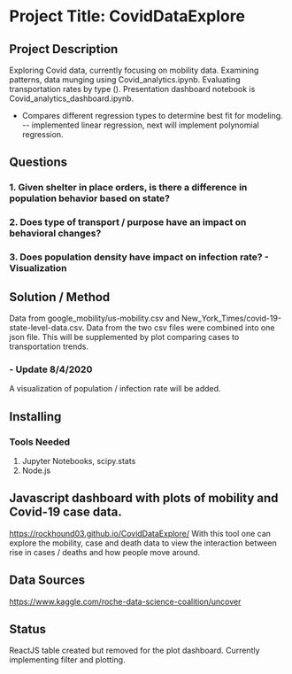 # Project Title: CovidDataExplore

## Project Description
Exploring Covid data, currently focusing on mobility data.  Examining patterns, data munging using Covid_analytics.ipynb. Evaluating transportation rates by type ().
Presentation dashboard notebook is Covid_analytics_dashboard.ipynb.
- Compares different regression types to determine best fit for modeling.
-- implemented linear regression, next will implement polynomial regression.
## Questions
### 1. Given shelter in place orders, is there a difference in population behavior based on state?
### 2. Does type of transport / purpose have an impact on behavioral changes?
### 3. Does population density have impact on infection rate? - Visualization
## Solution / Method
Data from google_mobility/us-mobility.csv and New_York_Times/covid-19-state-level-data.csv. Data from the two csv files were combined into one json file. This will be supplemented by plot comparing cases to transportation trends.
### - Update 8/4/2020 
A visualization of population / infection rate will be added.
## Installing
### Tools Needed
1. Jupyter Notebooks, scipy.stats
2. Node.js

## Javascript dashboard with plots of mobility and Covid-19 case data.
https://rockhound03.github.io/CovidDataExplore/
With this tool one can explore the mobility, case and death data to view the interaction between rise in cases / deaths and how people move around.

## Data Sources
https://www.kaggle.com/roche-data-science-coalition/uncover

## Status
ReactJS table created but removed for the plot dashboard. Currently implementing filter and plotting.
